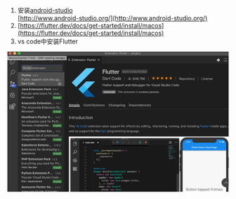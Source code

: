1. 安装[android-studio](http://www.android-studio.org/)  
   [http://www.android-studio.org/](http://www.android-studio.org/)
2. [https://flutter.dev/docs/get-started/install/macos](https://flutter.dev/docs/get-started/install/macos)
3. vs code中安装Flutter 

![](/assets/ddddsdd.png)

